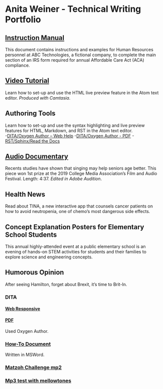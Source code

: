 # Anita Weiner - Technical Writing Portfolio
## [Instruction Manual](AnitaWeiner_ACADocument.pdf)
This document contains instructions and examples for Human Resources personnel at ABC Technologies, a fictional company, to complete the main section of an IRS form required for annual Affordable Care Act (ACA) compliance. 
## [Video Tutorial](Anita_HW_Camtasia3.mp4)
Learn how to set-up and use the HTML live preview feature in the Atom text editor. *Produced with Camtasia*. 
## Authoring Tools
Learn how to set-up and use the syntax highlighting and live preview features for HTML, Markdown, and RST in the Atom text editor.  
-[DITA/Oxygen Author – Web Help](Anita_DITA_HW/Anita_Revised/out/webhelp-responsive/index.html)
-[DITA/Oxygen Author - PDF](Anita_DITA_HW/Anita_Revised/out/pdf-css-html5/PDF.pdf)
-[RST/Sphinx/Read the Docs](https://atom-preview.readthedocs.io/en/latest/)
## [Audio Documentary](mellowtones.mp3)
Recents studies have shown that singing may help seniors age better. This piece won 1st prize at the 2019 College Media Association’s Film and Audio Festival.  Length: 4:37. *Edited in Adobe Audition*.
## Health News
Read about TINA, a new interactive app that counsels cancer patients on how to avoid neutropenia, one of chemo’s most dangerous side effects.
## Concept Explanation Posters for Elementary School Students
This annual highly-attended event at a public elementary school is an evening of hands-on STEM activities for students and their families to explore science and engineering concepts. 
## Humorous Opinion
After seeing Hamilton, forget about Brexit, it’s time to Brit-In.

### DITA
#### [Web Responsive](Anita_DITA_HW/Anita_Revised/out/webhelp-responsive/index.html)
#### [PDF](Anita_DITA_HW/Anita_Revised/out/pdf-css-html5/PDF.pdf)
Used Oxygen Author.
### [How-To Document](AnitaWeiner_ACADocument.pdf)
Written in MSWord.
### [Matzoh Challenge mp2](Matzoh_Challenge_Clean_AnitaWeiner.mp2)

### [Mp3 test with mellowtones](mellowtones.mp3)
